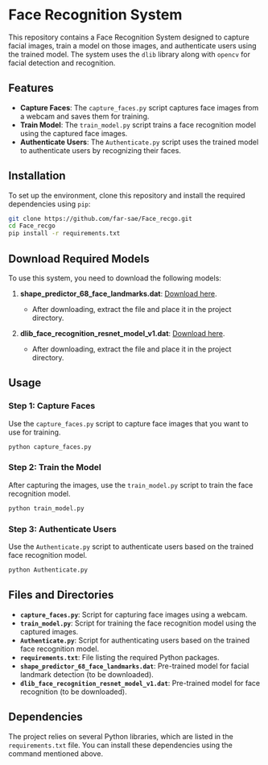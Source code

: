 
# Face Recognition System

This repository contains a Face Recognition System designed to capture facial images, train a model on those images, and authenticate users using the trained model. The system uses the `dlib` library along with `opencv` for facial detection and recognition.

## Features

- **Capture Faces**: The `capture_faces.py` script captures face images from a webcam and saves them for training.
- **Train Model**: The `train_model.py` script trains a face recognition model using the captured face images.
- **Authenticate Users**: The `Authenticate.py` script uses the trained model to authenticate users by recognizing their faces.

## Installation

To set up the environment, clone this repository and install the required dependencies using `pip`:

```bash
git clone https://github.com/far-sae/Face_recgo.git
cd Face_recgo
pip install -r requirements.txt
```

## Download Required Models

To use this system, you need to download the following models:

1. **shape_predictor_68_face_landmarks.dat**: [Download here](http://dlib.net/files/shape_predictor_68_face_landmarks.dat.bz2).
   - After downloading, extract the file and place it in the project directory.

2. **dlib_face_recognition_resnet_model_v1.dat**: [Download here](http://dlib.net/files/dlib_face_recognition_resnet_model_v1.dat.bz2).
   - After downloading, extract the file and place it in the project directory.

## Usage

### Step 1: Capture Faces

Use the `capture_faces.py` script to capture face images that you want to use for training.

```bash
python capture_faces.py
```

### Step 2: Train the Model

After capturing the images, use the `train_model.py` script to train the face recognition model.

```bash
python train_model.py
```

### Step 3: Authenticate Users

Use the `Authenticate.py` script to authenticate users based on the trained face recognition model.

```bash
python Authenticate.py
```

## Files and Directories

- **`capture_faces.py`**: Script for capturing face images using a webcam.
- **`train_model.py`**: Script for training the face recognition model using the captured images.
- **`Authenticate.py`**: Script for authenticating users based on the trained face recognition model.
- **`requirements.txt`**: File listing the required Python packages.
- **`shape_predictor_68_face_landmarks.dat`**: Pre-trained model for facial landmark detection (to be downloaded).
- **`dlib_face_recognition_resnet_model_v1.dat`**: Pre-trained model for face recognition (to be downloaded).

## Dependencies

The project relies on several Python libraries, which are listed in the `requirements.txt` file. You can install these dependencies using the command mentioned above.
